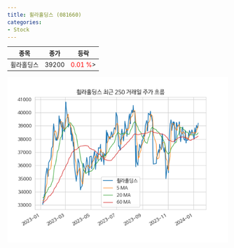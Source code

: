 ```yaml
---
title: 휠라홀딩스 (081660)
categories:
- Stock
---
```


|종목|종가|등락|
|----|----|----|
|휠라홀딩스|39200|<span style="color: red">0.01 %</span>>|

<!-- more -->

![081660](/assets/images/stock/081660.png)